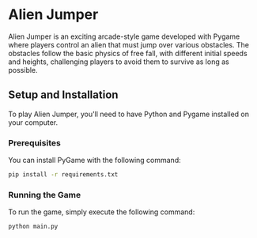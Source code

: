 # Alien Jumper

Alien Jumper is an exciting arcade-style game developed with Pygame where players control an alien that must jump over various obstacles. The obstacles follow the basic physics of free fall, with different initial speeds and heights, challenging players to avoid them to survive as long as possible.

## Setup and Installation

To play Alien Jumper, you'll need to have Python and Pygame installed on your computer.

### Prerequisites

You can install PyGame with the following command:

```bash
pip install -r requirements.txt
```

### Running the Game

To run the game, simply execute the following command:

```bash
python main.py
```
